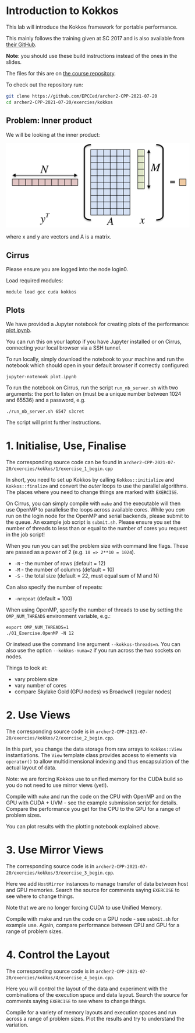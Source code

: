 # Introduction to Kokkos

This lab will introduce the Kokkos framework for portable performance.

This mainly follows the training given at SC 2017 and is also
available from
[their GitHub](https://github.com/kokkos/kokkos-tutorials/blob/master/Intro-Short/Slides/KokkosTutorial_SC17.pdf).

__Note__: you should use these build instructions instead of the ones
in the slides.

The files for this are on [the course repository](https://github.com/EPCCed/archer2-CPP-2021-07-20).

To check out the repository run:

```bash
git clone https://github.com/EPCCed/archer2-CPP-2021-07-20
cd archer2-CPP-2021-07-20/exercies/kokkos
```

## Problem: Inner product

We will be looking at the inner product:

![Inner product](dot_prod.png)

where x and y are vectors and A is a matrix.

## Cirrus
Please ensure you are logged into the node login0.

Load required modules:
```
module load gcc cuda kokkos
```

## Plots

We have provided a Jupyter notebook for creating plots of the
performance: [plot.ipynb](plot.ipynb).

You can run this on your laptop if you have Jupyter installed or on
Cirrus, connecting your local browser via a SSH tunnel.

To run locally, simply download the notebook to your machine and run
the notebook which should open in your default browser if correctly
configured:

```
jupyter-notenook plot.ipynb
```

To run the notebook on Cirrus, run the script `run_nb_server.sh` with
two arguments: the port to listen on (must be a unique number between
1024 and 65536) and a password, e.g.
```
./run_nb_server.sh 6547 s3cret
```
The script will print further instructions.


# 1. Initialise, Use, Finalise

The corresponding source code can be found in
`archer2-CPP-2021-07-20/exercies/kokkos/1/exercise_1_begin.cpp`

In short, you need to set up Kokkos by calling `Kokkos::initialize`
and `Kokkos::finalize` and convert the _outer_ loops to use the
parallel algorithms. The places where you need to change things are
marked with `EXERCISE`.

On Cirrus, you can simply compile with `make` and the executable will
then use OpenMP to parallelise the loops across available cores.
While you *can* run on the login node for the OpenMP and serial
backends, please submit to the queue. An example job script is
`submit.sh`. Please ensure you set the number of threads to less than
or equal to the number of cores you request in the job script!

When you run you can set the problem size with command line
flags. These are passed as a power of 2 (e.g. `10 => 2**10 = 1024`).

* `-N` - the number of rows (default = 12)
* `-M` - the number of columns (default = 10)
* `-S` - the total size (default = 22, must equal sum of M and N)

Can also specify the number of repeats:
* `-nrepeat` (default = 100)

When using OpenMP, specify the number of threads to use by setting the
`OMP_NUM_THREADS` environment variable, e.g.:
```
export OMP_NUM_THREADS=1
./01_Exercise.OpenMP -N 12
```
Or instead use the command line argument `--kokkos-threads=n`. You can
also use the option `--kokkos-numa=2` if you run across the two
sockets on nodes.

Things to look at:

* vary problem size
* vary number of cores
* compare Skylake Gold (GPU nodes) vs Broadwell (regular nodes)

# 2. Use Views

The corresponding source code is in
`archer2-CPP-2021-07-20/exercies/kokkos/2/exercise_2_begin.cpp`.

In this part, you change the data storage from raw arrays to
`Kokkos::View` instantiations. The `View` template class provides
access to elements via `operator()` to allow multidimensional indexing
and thus encapsulation of the actual layout of data.

Note: we are forcing Kokkos use to unified memory for the CUDA build
so you do not need to use mirror views (yet!).

Compile with `make` and run the code on the CPU with OpenMP and on the
GPU with CUDA + UVM - see the example submission script for
details. Compare the performance you get for the CPU to the GPU for a
range of problem sizes.

You can plot results with the plotting notebook explained above.

# 3. Use Mirror Views

The corresponding source code is in
`archer2-CPP-2021-07-20/exercies/kokkos/3/exercise_3_begin.cpp`.

Here we add `HostMirror` instances to manage transfer of data between
host and GPU memories. Search the source for comments saying
`EXERCISE` to see where to change things.

Note that we are no longer forcing CUDA to use Unified Memory.

Compile with make and run the code on a GPU node - see `submit.sh` for
example use. Again, compare performance between CPU and GPU for a
range of problem sizes.


# 4. Control the Layout

The corresponding source code is in
`archer2-CPP-2021-07-20/exercies/kokkos/4/exercise_4_begin.cpp`.

Here you will control the layout of the data and experiment with the
combinations of the execution space and data layout.  Search the
source for comments saying `EXERCISE` to see where to change things.

Compile for a variety of memory layouts and execution spaces and run
across a range of problem sizes. Plot the results and try to
understand the variation.
